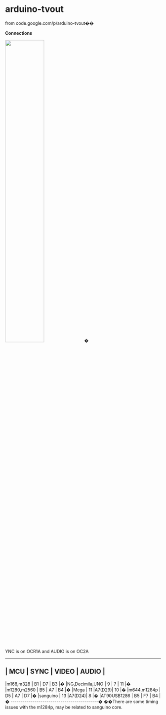 # arduino-tvout
from code.google.com/p/arduino-tvout��

**Connections**

<img src="http://farm5.static.flickr.com/4087/5225072558_5f5f760037.jpg" width="50%"/>
�

YNC is on OCR1A and AUDIO is on OC2A 

--------------------------------------------
| MCU               | SYNC | VIDEO | AUDIO |
--------------------------------------------
|m168,m328          |  B1  |  D7   |  B3   |�
|NG,Decimila,UNO    |   9  |   7   |  11   |� 
|m1280,m2560        |  B5  |  A7   |  B4   |�
|Mega               |  11  |A7(D29)|  10   |� 
|m644,m1284p        |  D5  |  A7   |  D7   |�
|sanguino           |  13  |A7(D24)|   8   |� 
|AT90USB1286        |  B5  |  F7   |  B4   |�
--------------------------------------------�
��There are some timing issues with the m1284p, may be related to sanguino core.
